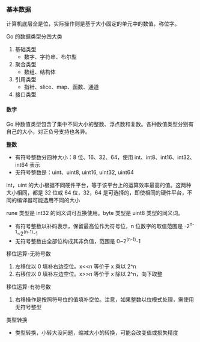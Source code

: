 ### 基本数据

计算机底层全是位，实际操作则是基于大小固定的单元中的数值，称位字。

Go 的数据类型分四大类

1. 基础类型
   - 数字、字符串、布尔型
2. 聚合类型
   - 数组、结构体
3. 引用类型
   - 指针、slice、map、函数、通道
4. 接口类型

#### 数字

Go 种数值类型包含了集中不同大小的整数、浮点数和复数。各种数值类型分别有自己的大小，对正负号支持也各异。

**整数**

- 有符号整数分四种大小：8 位、16、32、64，使用 int、int8、int16、int32、int64 表示
- 无符号整数是：uint、uint8, uint16, uint32, uint64

int，uint 的大小根据不同硬件平台，等于该平台上的运算效率最高的值。这两种大小相同，都是 32 位或 64 位，32，64 是可选择的，即使相同的硬件平台，不同的编译器可能选用不同的大小

rune 类型是 int32 的同义词可互换使用。byte 类型是 uint8 类型的同义词。

- 有符号整数以补码表示，保留最高位作为符号位，n 位数字的取值范围是 -2<sup>n-1</sup>~2<sup>(n-1)</sup>-1
- 无符号整数由全部位构成其非负值，范围是 0~2<sup>(n-1)</sup>-1

移位运算-无符号数

1. 左移位以 0 填补右边空位。x<<n 等价于 x 乘以 2^n
2. 右移位以 0 填补左边空位。x>>n 等价于 x 除以 2^n，向下取整

移位运算-有符号数

1. 右移操作是按照符号位的值填补空位。注意，如果整数以位模式处理，需使用无符号整型

类型转换

- 类型转换，小转大没问题，缩减大小的转换，可能会改变值或损失精度
